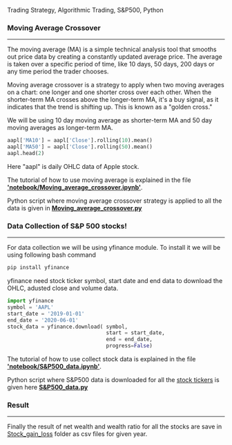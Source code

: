 Trading Strategy, Algorithmic Trading, S&P500, Python


### Moving Average Crossover
-------------------------------------------------


The moving average (MA) is a simple technical analysis tool that smooths out price data by creating a constantly updated average price. The average is taken over a specific period of time, like 10 days, 50 days, 200 days or any time period the trader chooses.

Moving average crossover is a strategy to apply when two moving averages on a chart: one longer and one shorter cross over each other. When the shorter-term MA crosses above the longer-term MA, it's a buy signal, as it indicates that the trend is shifting up. This is known as a "golden cross."

We will be using 10 day moving average as shorter-term MA and 50 day moving averages as longer-term MA. 

```python
aapl['MA10'] = aapl['Close'].rolling(10).mean()
aapl['MA50'] = aapl['Close'].rolling(50).mean()
aapl.head(2)
```

Here "aapl" is daily OHLC data of Apple stock.  

The tutorial of how to use moving average is explained in the file [**'notebook/Moving_average_crossover.ipynb'**](https://github.com/abbi163/moving_average_crossover/blob/master/notebook/Moving_average_crossover.ipynb). 

Python script where moving average crossover strategy is applied to all the data is given in [**Moving_average_crossover.py**](https://github.com/abbi163/moving_average_crossover/blob/master/Moving_average_crossover.py)

### Data Collection of S&P 500 stocks!
-------------------------------------------------

For data collection we will be using yfinance module. 
To install it we will be using following bash command

```bash
pip install yfinance
```

yfinance need stock ticker symbol, start date and end data to download the OHLC, adusted close and volume data. 

```python
import yfinance
symbol = 'AAPL'
start_date = '2019-01-01'
end_date = '2020-06-01'
stock_data = yfinance.download( symbol, 
                                start = start_date, 
                                end = end_date, 
                                progress=False)
```

The tutorial of how to use collect stock data is explained in the file [**'notebook/S&P500_data.ipynb'**](https://github.com/abbi163/moving_average_crossover/blob/master/notebook/S%26P500_data.ipynb). 

Python script where S&P500 data is downloaded for all the [stock tickers](https://github.com/abbi163/moving_average_crossover/blob/master/S%26P500_ticker.csv) is given here [**S&P500_data.py**](https://github.com/abbi163/moving_average_crossover/blob/master/S%26P500_data.py)

### Result 
----------------------------

Finally the result of net wealth and wealth ratio for all the stocks are save in [Stock_gain_loss](https://github.com/abbi163/moving_average_crossover/tree/master/Stock_gain_loss) folder as csv files for given year. 
